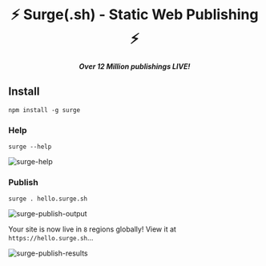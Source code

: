 
<h1 align="center">⚡ Surge(.sh) - Static Web Publishing ⚡</h1>

<p align="center">
  <i align="center"><b>Over 12 Million publishings LIVE!</b></i>
</p>

## Install

    npm install -g surge

### Help

    surge --help

![surge-help](https://github.com/user-attachments/assets/5b3e7e92-008e-48b6-9c61-dc4cbf1bf22c)

### Publish

    surge . hello.surge.sh

![surge-publish-output](https://github.com/user-attachments/assets/9ef28a0b-9491-4994-8800-8ea8f97975d8)

Your site is now live in `8` regions globally! View it at `https://hello.surge.sh`...

![surge-publish-results](https://github.com/user-attachments/assets/9bf53934-de53-4307-98b3-b90ab07c167e)